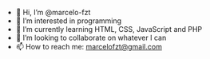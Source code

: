 - 👋 Hi, I’m @marcelo-fzt
- 👀 I’m interested in programming
- 🌱 I’m currently learning HTML, CSS, JavaScript and PHP
- 💞️ I’m looking to collaborate on whatever I can
- 📫 How to reach me: marcelofzt@gmail.com

<!---
marcelo-fzt/marcelo-fzt is a ✨ special ✨ repository because its `README.md` (this file) appears on your GitHub profile.
You can click the Preview link to take a look at your changes.
--->
